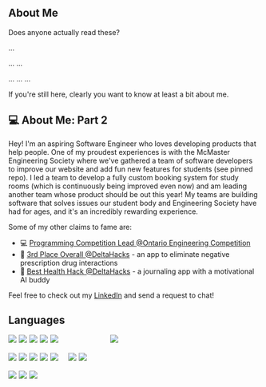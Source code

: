 ## About Me
Does anyone actually read these?

...

...
...

...
...
...

If you're still here, clearly you want to know at least a bit about me.

## :computer: About Me: Part 2
Hey! I'm an aspiring Software Engineer who loves developing products that help people. One of my proudest experiences is with the McMaster Engineering Society where we've gathered a team of software developers to improve our website and add fun new features for students (see pinned repo). I led a team to develop a fully custom booking system for study rooms (which is continuously being improved even now) and am leading another team whose product should be out this year! My teams are building software that solves issues our student body and Engineering Society have had for ages, and it's an incredibly rewarding experience.

Some of my other claims to fame are:
- :computer: [Programming Competition Lead @Ontario Engineering Competition](https://www.linkedin.com/posts/kyle-hagerman-se_what-a-weekend-at-the-ontario-engineering-activity-7296954533425917952-uope?utm_source=share&utm_medium=member_desktop&rcm=ACoAADfaWEcBdC0j1c09zJFNEe2KwpuIz95fElU)
- :3rd_place_medal: [3rd Place Overall @DeltaHacks](https://github.com/HagOrMan/Medisafe) - an app to eliminate negative prescription drug interactions
- :seedling: [Best Health Hack @DeltaHacks](https://github.com/HagOrMan/DinoMind) - a journaling app with a motivational AI buddy

Feel free to check out my [LinkedIn](https://www.linkedin.com/in/kyle-hagerman-se/) and send a request to chat!

## Languages
<div style="display: flex; justify-content: space-between; align-items: flex-start;">
    <!-- Left Column (Icons) -->
    <div style="flex-grow: 1; flex-wrap: wrap; display: flex; gap: 20px;">
        <div style="display: flex; gap: 5px; flex-wrap: wrap;">
            <img src="https://img.shields.io/badge/JavaScript-F7DF1E?style=for-the-badge&logo=javascript&logoColor=black" />
            <img src="https://img.shields.io/badge/TypeScript-3178C6?style=for-the-badge&logo=typescript&logoColor=white" />
            <img src="https://img.shields.io/badge/React-61DAFB?style=for-the-badge&logo=react&logoColor=white" />
            <img src="https://img.shields.io/badge/Next.js-000000?style=for-the-badge&logo=nextdotjs&logoColor=white" />
            <img src="https://img.shields.io/badge/Angular-DD0031?style=for-the-badge&logo=angular&logoColor=white" />
        </div>
        <div style="display: flex; gap: 5px; flex-wrap: wrap;">
            <img src="https://img.shields.io/badge/Node.js-43853D?style=for-the-badge&logo=nodedotjs&logoColor=white" />
            <img src="https://img.shields.io/badge/Express.js-404D59?style=for-the-badge&logo=express&logoColor=white" />
            <img src="https://img.shields.io/badge/Python-3776AB?style=for-the-badge&logo=python&logoColor=white" />
            <img src="https://img.shields.io/badge/Java-007396?style=for-the-badge&logoColor=white" />
            <img src="https://img.shields.io/badge/C%23-239120?style=for-the-badge&logoColor=white" />
        </div>
        <div style="display: flex; gap: 5px; flex-wrap: wrap;">
            <img src="https://img.shields.io/badge/AI-008080?style=for-the-badge&logo=openai&logoColor=white" />
            <img src="https://img.shields.io/badge/Machine%20Learning-FF6F00?style=for-the-badge&logo=tensorflow&logoColor=white" />
        </div>
        <div style="display: flex; gap: 5px; flex-wrap: wrap;">
            <img src="https://img.shields.io/badge/HTML5-E34F26?style=for-the-badge&logo=html5&logoColor=white" />
            <img src="https://img.shields.io/badge/CSS3-1572B6?style=for-the-badge&logo=css3&logoColor=white" />
            <img src="https://img.shields.io/badge/Tailwind_CSS-06B6D4?style=for-the-badge&logo=tailwind-css&logoColor=white" />
        </div>
    </div>
    <!-- Right Column (GitHub Stats) -->
    <div style="width: 300px; flex-shrink: 0;">
        <img style="padding-bottom: 20px;" src="https://github-readme-stats.vercel.app/api/top-langs/?username=HagOrMan&layout=donut-vertical&border_radius=7&langs_count=6&cache_seconds=1800" />
    </div>
</div>
